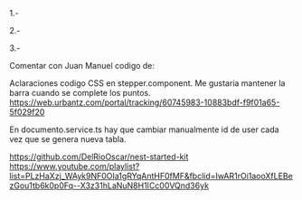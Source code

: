  1.- 
  
 2.-

 3.-
 














 Comentar con Juan Manuel codigo de:
    

 Aclaraciones codigo CSS en stepper.component.
    Me gustaria mantener la barra cuando se complete los puntos.
    https://web.urbantz.com/portal/tracking/60745983-10883bdf-f9f01a65-5f029f20

 En documento.service.ts hay que cambiar manualmente id de user cada vez que se genera nueva tabla.

https://github.com/DelRioOscar/nest-started-kit
https://www.youtube.com/playlist?list=PLzHaXzj_WAyk9NF0OIa1gRYqAntHF0fMF&fbclid=IwAR1rOi1aooXfLEBezGou1tb6k0p0Fq--X3z31hLaNuN8H1ICc00VQnd36yk
